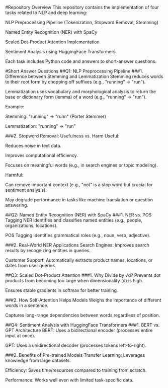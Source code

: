 #Repository Overview
This repository contains the implementation of four tasks related to NLP and deep learning:

NLP Preprocessing Pipeline (Tokenization, Stopword Removal, Stemming)

Named Entity Recognition (NER) with SpaCy

Scaled Dot-Product Attention Implementation

Sentiment Analysis using HuggingFace Transformers

Each task includes Python code and answers to short-answer questions.

#Short Answer Questions
##Q1: NLP Preprocessing Pipeline
###1. Difference between Stemming and Lemmatization
Stemming reduces words to their root form by chopping off suffixes (e.g., "running" → "run").

Lemmatization uses vocabulary and morphological analysis to return the base or dictionary form (lemma) of a word (e.g., "running" → "run").

Example:

Stemming: "running" → "runn" (Porter Stemmer)

Lemmatization: "running" → "run"

###2. Stopword Removal: Usefulness vs. Harm
Useful:

Reduces noise in text data.

Improves computational efficiency.

Focuses on meaningful words (e.g., in search engines or topic modeling).

Harmful:

Can remove important context (e.g., "not" is a stop word but crucial for sentiment analysis).

May degrade performance in tasks like machine translation or question answering.

##Q2: Named Entity Recognition (NER) with SpaCy
###1. NER vs. POS Tagging
NER identifies and classifies named entities (e.g., people, organizations, locations).

POS Tagging identifies grammatical roles (e.g., noun, verb, adjective).

###2. Real-World NER Applications
Search Engines: Improves search results by recognizing entities in queries.

Customer Support: Automatically extracts product names, locations, or dates from user queries.

##Q3: Scaled Dot-Product Attention
###1. Why Divide by √d?
Prevents dot products from becoming too large when dimensionality (d) is high.

Ensures stable gradients in softmax for better training.

###2. How Self-Attention Helps Models
Weighs the importance of different words in a sentence.

Captures long-range dependencies between words regardless of position.

##Q4: Sentiment Analysis with HuggingFace Transformers
###1. BERT vs. GPT Architecture
BERT: Uses a bidirectional encoder (processes entire input at once).

GPT: Uses a unidirectional decoder (processes tokens left-to-right).

###2. Benefits of Pre-trained Models
Transfer Learning: Leverages knowledge from large datasets.

Efficiency: Saves time/resources compared to training from scratch.

Performance: Works well even with limited task-specific data.

